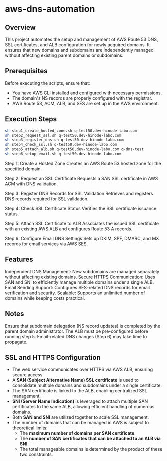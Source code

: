 # aws-dns-automation

## Overview
This project automates the setup and management of AWS Route 53 DNS, SSL certificates, and ALB configuration for newly acquired domains.
It ensures that new domains and subdomains are independently managed without affecting existing parent domains or subdomains.

## Prerequisites
Before executing the scripts, ensure that:
- You have AWS CLI installed and configured with necessary permissions.
- The domain's NS records are properly configured with the registrar.
- AWS Route 53, ACM, ALB, and SES are set up in the AWS environment.

## Execution Steps

```bash
sh step1_create_hosted_zone.sh q-test50.dev-hinode-labo.com
sh step2_request_ssl.sh q-test50.dev-hinode-labo.com
sh step3_register_dns.sh q-test50.dev-hinode-labo.com
sh step4_check_ssl.sh q-test50.dev-hinode-labo.com
sh step5_attach_alb.sh q-test50.dev-hinode-labo.com q-dns-test
sh step6_setup_email.sh q-test50.dev-hinode-labo.com
```

Step 1: Create a Hosted Zone
Creates an AWS Route 53 hosted zone for the specified domain.

Step 2: Request an SSL Certificate
Requests a SAN SSL certificate in AWS ACM with DNS validation.

Step 3: Register DNS Records for SSL Validation
Retrieves and registers DNS records required for SSL validation.

Step 4: Check SSL Certificate Status
Verifies the SSL certificate issuance status.

Step 5: Attach SSL Certificate to ALB
Associates the issued SSL certificate with an existing AWS ALB and configures Route 53 A records.

Step 6: Configure Email DNS Settings
Sets up DKIM, SPF, DMARC, and MX records for email services via AWS SES.

## Features

Independent DNS Management: New subdomains are managed separately without affecting existing domains.
Secure HTTPS Communication: Uses SAN and SNI to efficiently manage multiple domains under a single ALB.
Email Sending Support: Configures SES-related DNS records for email verification and security.
Scalable: Supports an unlimited number of domains while keeping costs practical.


## Notes

Ensure that subdomain delegation (NS record updates) is completed by the parent domain administrator.
The ALB must be pre-configured before running step 5.
Email-related DNS changes (Step 6) may take time to propagate.


## SSL and HTTPS Configuration
- The web service communicates over HTTPS via AWS ALB, ensuring secure access.
- A **SAN (Subject Alternative Name) SSL certificate** is used to consolidate multiple domains and subdomains under a single certificate.
- The SAN certificate is linked to the ALB, enabling centralized SSL management.
- **SNI (Server Name Indication)** is leveraged to attach multiple SAN certificates to the same ALB, allowing efficient handling of numerous domains.
- Both **SAN and SNI** are utilized together to scale SSL management.
- The number of domains that can be managed in AWS is subject to theoretical limits:
  - The **maximum number of domains per SAN certificate**.
  - The **number of SAN certificates that can be attached to an ALB via SNI**.
  - The total manageable domains is determined by the product of these two constraints.

